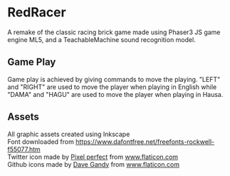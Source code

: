 ﻿# RedRacer
A remake of the classic racing brick game made using Phaser3 JS game engine ML5, and a TeachableMachine sound recognition model.

## Game Play
Game play is achieved by giving commands to move the playing. "LEFT" and "RIGHT" are used to move the player when playing in English while "DAMA" and "HAGU" are used to move the player when playing in Hausa.

## Assets
All graphic assets created using Inkscape<br/>
Font downloaded from https://www.dafontfree.net/freefonts-rockwell-f55077.htm<br/>
Twitter icon made by <a href="https://www.flaticon.com/authors/pixel-perfect" title="Pixel perfect">Pixel perfect</a> from <a href="https://www.flaticon.com/" title="Flaticon"> www.flaticon.com</a><br/>
Github icons made by <a href="https://www.flaticon.com/authors/dave-gandy" title="Dave Gandy">Dave Gandy</a> from <a href="https://www.flaticon.com/" title="Flaticon"> www.flaticon.com</a><br/>


